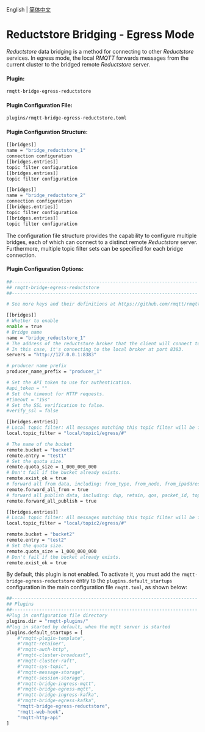 English | [简体中文](../zh_CN/bridge-egress-reductstore.md)


# Reductstore Bridging - Egress Mode

*Reductstore* data bridging is a method for connecting to other *Reductstore* services. In egress mode, the
local *RMQTT* forwards messages from the current cluster to the bridged remote *Reductstore* server.


#### Plugin:

```bash
rmqtt-bridge-egress-reductstore
```

#### Plugin Configuration File:

```bash
plugins/rmqtt-bridge-egress-reductstore.toml
```

#### Plugin Configuration Structure:
```bash
[[bridges]]
name = "bridge_reductstore_1"
connection configuration
[[bridges.entries]]
topic filter configuration
[[bridges.entries]]
topic filter configuration

[[bridges]]
name = "bridge_reductstore_2"
connection configuration
[[bridges.entries]]
topic filter configuration
[[bridges.entries]]
topic filter configuration
```

The configuration file structure provides the capability to configure multiple bridges, each of which can connect
to a distinct remote *Reductstore* server. Furthermore, multiple topic filter sets can be specified for each bridge
connection.

#### Plugin Configuration Options:
```bash
##--------------------------------------------------------------------
## rmqtt-bridge-egress-reductstore
##--------------------------------------------------------------------

# See more keys and their definitions at https://github.com/rmqtt/rmqtt/blob/master/docs/en_US/bridge-egress-reductstore.md

[[bridges]]
# Whether to enable
enable = true
# Bridge name
name = "bridge_reductstore_1"
# The address of the reductstore broker that the client will connect to using plain TCP.
# In this case, it's connecting to the local broker at port 8383.
servers = "http://127.0.0.1:8383"

# producer name prefix
producer_name_prefix = "producer_1"

# Set the API token to use for authentication.
#api_token = ""
# Set the timeout for HTTP requests.
#timeout = "15s"
# Set the SSL verification to false.
#verify_ssl = false

[[bridges.entries]]
# Local topic filter: All messages matching this topic filter will be forwarded.
local.topic_filter = "local/topic1/egress/#"

# The name of the bucket
remote.bucket = "bucket1"
remote.entry = "test1"
# Set the quota size.
remote.quota_size = 1_000_000_000
# Don't fail if the bucket already exists.
remote.exist_ok = true
# forward all from data, including: from_type, from_node, from_ipaddress, from_clientid, from_username
remote.forward_all_from = true
# forward all publish data, including: dup, retain, qos, packet_id, topic (required to forward), payload (required to forward)
remote.forward_all_publish = true

[[bridges.entries]]
# Local topic filter: All messages matching this topic filter will be forwarded.
local.topic_filter = "local/topic2/egress/#"

remote.bucket = "bucket2"
remote.entry = "test2"
# Set the quota size.
remote.quota_size = 1_000_000_000
# Don't fail if the bucket already exists.
remote.exist_ok = true

```

By default, this plugin is not enabled. To activate it, you must add the `rmqtt-bridge-egress-reductstore` entry to the
`plugins.default_startups` configuration in the main configuration file `rmqtt.toml`, as shown below:
```bash
##--------------------------------------------------------------------
## Plugins
##--------------------------------------------------------------------
#Plug in configuration file directory
plugins.dir = "rmqtt-plugins/"
#Plug in started by default, when the mqtt server is started
plugins.default_startups = [
    #"rmqtt-plugin-template",
    #"rmqtt-retainer",
    #"rmqtt-auth-http",
    #"rmqtt-cluster-broadcast",
    #"rmqtt-cluster-raft",
    #"rmqtt-sys-topic",
    #"rmqtt-message-storage",
    #"rmqtt-session-storage",
    #"rmqtt-bridge-ingress-mqtt",
    #"rmqtt-bridge-egress-mqtt",
    #"rmqtt-bridge-ingress-kafka",
    #"rmqtt-bridge-egress-kafka",
    "rmqtt-bridge-egress-reductstore",
    "rmqtt-web-hook",
    "rmqtt-http-api"
]
```



